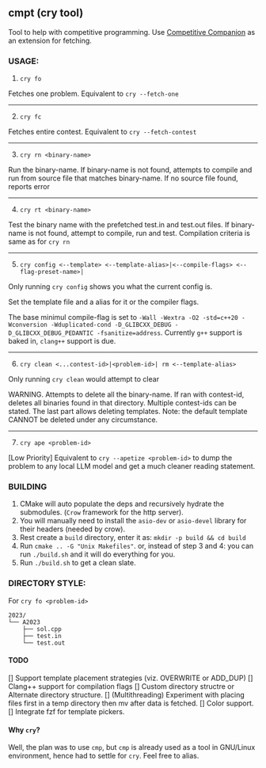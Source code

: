 ## cmpt (cry tool)

Tool to help with competitive programming. Use [Competitive Companion](https://github.com/jmerle/competitive-companion) as an extension for fetching.

### USAGE:

1. `cry fo` 

Fetches one problem. Equivalent to `cry --fetch-one`

-----

2. `cry fc` 

Fetches entire contest. Equivalent to `cry --fetch-contest`

-----

3. `cry rn <binary-name>`

Run the binary-name. If binary-name is not found, attempts to compile and run from source file that matches binary-name. If no source file found, reports error

-----

4. `cry rt <binary-name>`

Test the binary name with the prefetched test.in and test.out files. If binary-name is not found, attempt to compile, run and test. Compilation criteria is same as for `cry rn`

-----

5. `cry config <--template> <--template-alias>|<--compile-flags> <--flag-preset-name>|`

Only running `cry config` shows you what the current config is. 

Set the template file and a alias for it or the compiler flags. 

The base minimul compile-flag is set to `-Wall -Wextra -O2 -std=c++20 -Wconversion -Wduplicated-cond -D_GLIBCXX_DEBUG -D_GLIBCXX_DEBUG_PEDANTIC -fsanitize=address`. Currently `g++` support is baked in, `clang++` support is due.

-----

6. `cry clean <...contest-id>|<problem-id>| rm <--template-alias>`

Only running `cry clean` would attempt to clear 

WARNING. Attempts to delete all the binary-name. If ran with contest-id, deletes all binaries found in that directory. Multiple contest-ids can be stated. The last part allows deleting templates. Note: the default template CANNOT be deleted under any circumstance.

-----

7. `cry ape <problem-id>`

[Low Priority] Equivalent to `cry --apetize <problem-id>` to dump the problem to any local LLM model and get a much cleaner reading statement. 


### BUILDING

1. CMake will auto populate the deps and recursively hydrate the submodules. (`Crow` framework for the http server).
2. You will manually need to install the `asio-dev` or `asio-devel` library for their headers (needed by crow).
3. Rest create a `build` directory, enter it as: `mkdir -p build && cd build`
4. Run `cmake .. -G "Unix Makefiles"`. or, instead of step 3 and 4: you can run `./build.sh` and it will do everything for you.
5. Run `./build.sh` to get a clean slate.

### DIRECTORY STYLE:

For `cry fo <problem-id>`

```
2023/
└── A2023
    ├── sol.cpp
    ├── test.in
    └── test.out
```
#### TODO

[] Support template placement strategies (viz. OVERWRITE or ADD_DUP)
[] Clang++ support for compilation flags
[] Custom directory structre or Alternate directory structure.
[] (Multithreading) Experiment with placing files first in a temp directory then mv after data is fetched. 
[] Color support.
[] Integrate fzf for template pickers.

#### Why `cry`?

Well, the plan was to use `cmp`, but `cmp` is already used as a tool in GNU/Linux environment, hence had to settle for `cry`. Feel free to alias.
